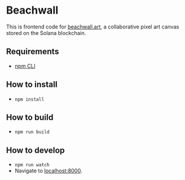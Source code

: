 # Beachwall

This is frontend code for [beachwall.art](https://beachwall.art/), a collaborative pixel art canvas stored on the Solana blockchain.

## Requirements
- [npm CLI](https://docs.npmjs.com/)

## How to install
- `npm install`

## How to build
- `npm run build`

## How to develop
- `npm run watch`
- Navigate to [localhost:8000](http:localhost:8000).
